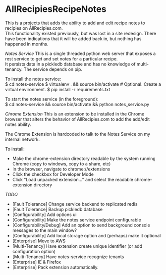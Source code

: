AllRecipiesRecipeNotes
======================

This is a projects that adds the ability to add and edit recipe notes to recipies on AllRecipies.com.  
This functionality existed previously, but was lost in a site redesign.  There have been indications that
it will be added back in, but nothing has happened in months.

*Notes Service*
This is a single threaded python web server that exposes a rest service to get and set notes for a particular recipe.  
It persists data in a pickledb database and has no knowledge of multi-tenancy.  The service depends on pip.

To install the notes service:  
    $ cd notes-service
    $ virtualenv . && source bin/activate  # Optional. Create a virtual environment.
    $ pip install -r requirements.txt

To start the notes service (in the foreground):  
    $ cd notes-service && source bin/activate && python notes_service.py

*Chrome Extension*
This is an extension to be installed in the Chrome browser that alters the behavior of AllRecipies.com to
add the add/edit notes ability.  

The Chrome Extension is hardcoded to talk to the Notes Service on my internal network.

To install:  
* Make the chrome-extension directory readable by the system running Chrome (copy to windows, copy to a share, etc)
* In the browser, navigate to chrome://extensions
* Click the checkbox for Developer Mode
* Click "Load unpacked extension..." and select the readable chrome-extension directory

*TODO*
* [Fault Tolerance] Change service backend to replicated redis
* [Fault Tolerance] Backup pickledb database
* [Configurability] Add options ui
* [Configurability] Make the notes service endpoint configurable
* [Configurability/Debug] Add an option to send background console messages to the main window?
* [Configurability] Add local storage option and (perhaps) make it optional
* [Enterprise] Move to AWS
* [Multi-Tenancy] Have extension create unique identifier (or add configuration option)
* [Multi-Tenancy] Have notes-service recognize tenants
* [Enterprise] IE & Firefox
* [Enterprise] Pack extension automatically.
